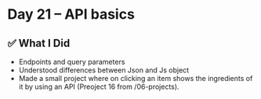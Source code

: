 # Day 21 – API basics

## ✅ What I Did
- Endpoints and query parameters
- Understood differences between Json and Js object
- Made a small project where on clicking an item shows the ingredients of it
 by using an API (Preoject 16 from /06-projects).
 
 


